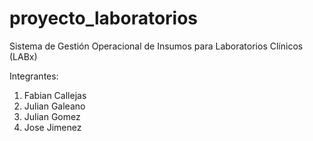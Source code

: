 # proyecto_laboratorios

Sistema de Gestión Operacional de Insumos para Laboratorios Clínicos (LABx) 

Integrantes:
  1. Fabian Callejas
  2. Julian Galeano
  3. Julian Gomez
  4. Jose Jimenez

